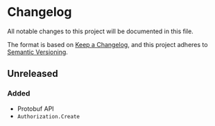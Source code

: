 # Changelog

All notable changes to this project will be documented in this file.

The format is based on [Keep a Changelog][], and this project adheres to
[Semantic Versioning][].

## Unreleased

### Added

- Protobuf API
- `Authorization.Create`

[keep a changelog]: https://keepachangelog.com/en/1.0.0/
[semantic versioning]: https://semver.org/spec/v2.0.0.html
